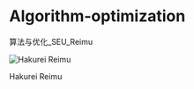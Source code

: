 # Algorithm-optimization
算法与优化_SEU_Reimu

![Hakurei Reimu][id]

[id]:https://github.com/Hakurei-Reimu-SkylarkStudio/CodeChache/blob/master/CodeChache/Reimu.jpeg "Title"
	Hakurei Reimu
